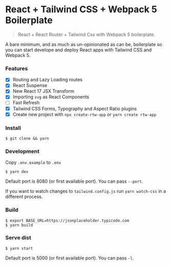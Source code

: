 React + Tailwind CSS + Webpack 5 Boilerplate
===

> React + React Router + Tailwind Css with Webpack 5 boilerplate.

A bare minimum, and as much as un-opinionated as can be, boilerplate so you can start develope and deploy React apps with Tailwind CSS and Webpack 5.

### Features

- [x] Routing and Lazy Loading routes
- [x] React Suspense
- [x] New React 17 JSX Transform
- [x] Importing `svg` as React Components  
- [ ] Fast Refresh
- [x] Tailwind CSS Forms, Typography and Aspect Ratio plugins
- [x] Create new project with `npx create-rtw-app` or `yarn create rtw-app`

### Install

```$shell
$ git clone && yarn
```

### Development

Copy `.env.example` to `.env`

```$shell
$ yarn dev
```

Default port is 8080 (or first available port). You can pass `--port`.

If you want to watch changes to `tailwind.config.js` run `yarn watch-css` in a different process.

### Build

```$shell
$ export BASE_URL=https://jsonplaceholder.typicode.com
$ yarn build
```

### Serve dist

```$shell
$ yarn start
```

Default port is 5000 (or first available port). You can pass `-l`.


